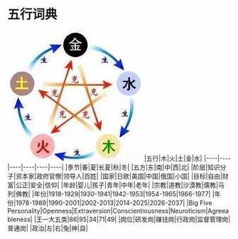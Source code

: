 # 五行词典
![五行生克](8627d1676b0ff3329f13c21d278bfd52.jpeg)
|五行|木|火|土|金|水|
|----|----|----|----|----|----|
|季节|春|夏|长夏|秋|冬|
|五方|东|南|中|西|北|
|阶层|知识分子|资本家|政府官僚|领导人|百姓|
|国家|日欧|美国|中国|俄国|小国|
|目标|自由|财富|公正|安全|信仰|
|年龄|婴儿|孩子|青年|中年|老年|
|宗教|道教|沙漠教|儒教|马列|佛教|
|年份|1918-1929|1930-1941|1942-1953|1954-1965|1966-1977|
|年份|1978-1989|1990-2001|2002-2013|2014-2025|2026-2037|
|Big Five Personality|Openness|Extraversion|Conscientiousness|Neuroticism|Agreeableness|
|王一大五类|86|95|34|71|49|
|岗位|研发岗|赚钱岗|行政岗|监督管理岗|普通岗|
|政治|左|右|兔|神|自|

